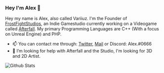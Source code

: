 ### Hey I'm Alex 👋

Hey my name is Alex, also called Variiuz. I'm the Founder of [FrostFightStudios](https://frostfightstudios.com), an Indie Gamestudio currently working on a Videogame called [Afterfall](https://playafterfall.com). My primary Programming Languages are C++ (With a focus on Unreal Engine) and PHP.


- 📫 You can contact me through: [Twitter](https://twitter.com/variiuz), [Mail](mailto:alex@alex-is-a.ninja) or Discord: Alex.#0666
- 🤔 I’m looking for help with Afterfall and the Studio, I'm looking for 3D and 2D Artist.

![Github Stats](https://github-readme-stats.vercel.app/api?username=Variiuz&show_icons=true)
